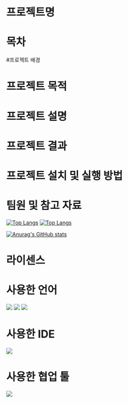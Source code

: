 # 프로젝트명

# 목차

#프로젝트 배경

# 프로젝트 목적 

# 프로젝트 설명

# 프로젝트 결과 

# 프로젝트 설치 및 실행 방법 

# 팀원 및 참고 자료
[![Top Langs](https://github-readme-stats.vercel.app/api/top-langs/?username=yeonjin0121)](https://github.com/anuraghazra/github-readme-stats)
[![Top Langs](https://github-readme-stats.vercel.app/api/top-langs/?username=isliese)](https://github.com/anuraghazra/github-readme-stats)


[![Anurag's GitHub stats](https://github-readme-stats.vercel.app/api?username=yeonjin0121)](https://github.com/anuraghazra/github-readme-stats)

# 라이센스

# 사용한 언어 
<img src="https://img.shields.io/badge/Python-3776AB?style=for-the-badge&logo=Python&logoColor=white">
<img src="https://img.shields.io/badge/Flask-000000?style=for-the-badge&logo=Flask&logoColor=white">
<img src="https://img.shields.io/badge/HTML5-E34F26?style=flat-square&logo=html5&logoColor=white"/>


# 사용한 IDE
<img src="https://img.shields.io/badge/Visual Studio-5C2D91?style=flat-square&logo=Visual Studio&logoColor=white"/>

# 사용한 협업 툴
<img src="https://img.shields.io/badge/Git-F05032?style=flat-square&logo=git&logoColor=white"/>



